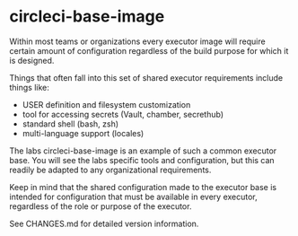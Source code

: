 # circleci-base-image

Within most teams or organizations every executor image will require certain amount of configuration regardless of the build purpose for which it is designed.  

Things that often fall into this set of shared executor requirements include things like:  
- USER definition and filesystem customization
- tool for accessing secrets (Vault, chamber, secrethub)
- standard shell (bash, zsh)
- multi-language support (locales)

The labs circleci-base-image is an example of such a common executor base. You will see the labs specific tools and configuration, but this can readily be adapted to any organizational requirements.  

Keep in mind that the shared configuration made to the executor base is intended for configuration that must be available in every executor, regardless of the role or purpose of the executor.  

See CHANGES.md for detailed version information.  
